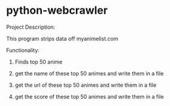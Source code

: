 # python-webcrawler

Project Description:

This program strips data off myanimelist.com


Functionality:

1. Finds top 50 anime

2. get the name of these top 50 animes and write them in a file

3. get the url of these top 50 animes and write them in a file

4. get the score of these top 50 animes and write them in a file
